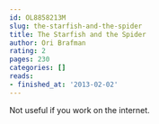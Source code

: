 ```yaml
---
id: OL8858213M
slug: the-starfish-and-the-spider
title: The Starfish and the Spider
author: Ori Brafman
rating: 2
pages: 230
categories: []
reads:
- finished_at: '2013-02-02'
---
```

Not useful if you work on the internet.
